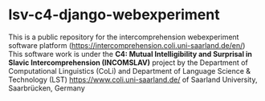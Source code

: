 # lsv-c4-django-webexperiment

This is a public repository for the intercomprehension webexperiment software platform (https://intercomprehension.coli.uni-saarland.de/en/) <br>
This software work is under the **C4: Mutual Intelligibility and Surprisal in Slavic Intercomprehension (INCOMSLAV)** project by the Department of Computational Linguistics (CoLi) and Department of Language Science & Technology (LST) https://www.coli.uni-saarland.de/ of Saarland University, Saarbrücken, Germany
<br>

